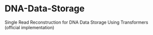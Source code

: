 # DNA-Data-Storage
Single Read Reconstruction for DNA Data Storage Using Transformers (official implementation)
